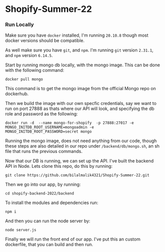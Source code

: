 # Shopify-Summer-22

### Run Locally

Make sure you have `docker` installed, I'm running `20.10.8` though most docker versions should be compatible.

As well make sure you have `git`, and `npm`. I'm running `git` version `2.31.1`, and `npm` version `6.14.5`.

Start by running mongo db locally, with the mongo image.
This can be done with the following command:

```
docker pull mongo
```

This command is to get the mongo image from the official Mongo repo on dockerhub.

Then we build the image with our own specfic credentials, say we want to run on port 27888 as thats where our API will look,
and specifying the db role and password as the following:

```
docker run -d  --name mongo-for-shopify  -p 27888:27017 -e MONGO_INITDB_ROOT_USERNAME=mongoadmin -e MONGO_INITDB_ROOT_PASSWORD=secret mongo
```
Running the mongo image, does not need anything from our code, though these steps are also detailed in our repo under `/backend/db/mongo.sh`,
an sh file that runs the previous commands.

Now that our DB is running, we can set up the API. I've built the backend API in Node. Lets clone this repo, do this by running:

```
git clone https://github.com/bilalmalik4321/Shopify-Summer-22.git
```

Then we go into our app, by running:

```
cd shopify-backend-2022/backend
```

To install the modules and dependencies run: 

 ```
 npm i
 ```
 
 And then you can run the node server by:
 
 ```
 node server.js
 ```
 
 Finally we will run the front end of our app. I've put this an custom dockerfile, that you can build and then run.
 

